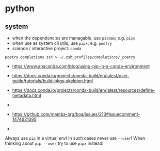 # python

## system

- when the dependencies are managable, use `pacman`; e.g. `pipx`
- when use as system cli utils, use `pipx`; e.g. `poetry`
- science / interactive project: `conda`

`poetry completions zsh > ~/.zsh_profiles/completions/_poetry`

- https://www.anaconda.com/blog/using-pip-in-a-conda-environment
- https://docs.conda.io/projects/conda-build/en/latest/user-guide/tutorials/build-pkgs-skeleton.html
- https://docs.conda.io/projects/conda-build/en/latest/resources/define-metadata.html
- 


- https://github.com/mamba-org/boa/issues/213#issuecomment-1474621395
- 


Always use `pip` in a virtual env! In such cases never use `--user`!
When thinking about `pip --user` try to use `pipx` instead!
